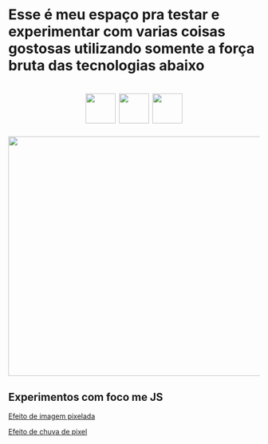 # Esse é meu espaço pra testar e experimentar com varias coisas gostosas utilizando somente a força bruta das tecnologias abaixo 

<h1 align="center">
<img src="https://cdn-icons-png.flaticon.com/512/5968/5968292.png" width="60" height="60"/> <img src="https://cdn-icons-png.flaticon.com/512/5968/5968267.png" width="60" height="60"/> <img src="https://cdn-icons-png.flaticon.com/512/5968/5968242.png" width="60" height="60"/> </h1>

<img src="https://media.tenor.com/PlXROjIs2BcAAAAM/javascript-undefined-is-not-a-function.gif" width="640" height="480"/>

## Experimentos com foco me JS
[Efeito de imagem pixelada](https://github.com/KelitonVougan/Estudos-JavaScript-CSS-HTML/tree/master/JavaScript/Canvas%20Pixels%20and%20Physics)

[Efeito de chuva de pixel](https://github.com/KelitonVougan/Estudos-JavaScript-CSS-HTML/tree/master/JavaScript/Pixel%20Rain%20Effect)